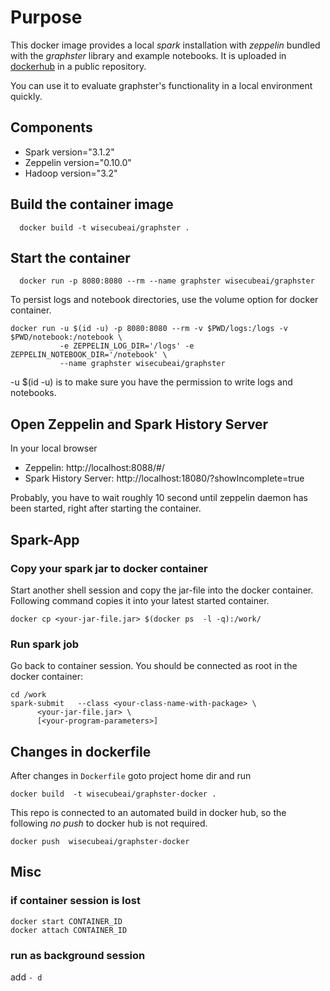 # Purpose 

This docker image provides a local *spark* installation with *zeppelin* bundled with the *graphster* library and example notebooks.
It is uploaded in [dockerhub](https://hub.docker.com/r/wisecubeai/graphster/) in a public repository.

You can use it to evaluate graphster's functionality in a local environment quickly.

## Components
- Spark version="3.1.2"
- Zeppelin version="0.10.0"
- Hadoop version="3.2"


## Build the container image
```
  docker build -t wisecubeai/graphster .
```
 
## Start the container
```
  docker run -p 8080:8080 --rm --name graphster wisecubeai/graphster
```

To persist logs and notebook directories, use the volume option for docker container.
```
docker run -u $(id -u) -p 8080:8080 --rm -v $PWD/logs:/logs -v $PWD/notebook:/notebook \
           -e ZEPPELIN_LOG_DIR='/logs' -e ZEPPELIN_NOTEBOOK_DIR='/notebook' \
           --name graphster wisecubeai/graphster
```
-u $(id -u) is to make sure you have the permission to write logs and notebooks.


## Open Zeppelin and Spark History Server  

In your local browser 
- Zeppelin: http://localhost:8088/#/
- Spark History Server: http://localhost:18080/?showIncomplete=true

Probably, you have to wait roughly 10 second until zeppelin daemon has been started, right after starting the container.



## Spark-App
 
### Copy your spark jar to docker container

Start another shell session and copy the jar-file into the docker container.
Following command copies it into your latest started container.
```
docker cp <your-jar-file.jar> $(docker ps  -l -q):/work/
```


###  Run spark job

Go back to container session. You should be connected as root in the docker container:

```
cd /work
spark-submit   --class <your-class-name-with-package> \
      <your-jar-file.jar> \
      [<your-program-parameters>]
```
 

## Changes in dockerfile
 
After changes in `Dockerfile` goto project home dir and run
```
docker build  -t wisecubeai/graphster-docker .
```

This repo is connected to an automated build in docker hub, so the following *no push* to docker hub is not required.
```
docker push  wisecubeai/graphster-docker
```


## Misc

### if container session is lost
```
docker start CONTAINER_ID
docker attach CONTAINER_ID
```

### run as background session
add `- d`
